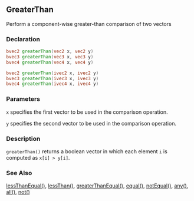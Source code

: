## GreaterThan
Perform a component-wise greater-than comparison of two vectors

### Declaration
```glsl
bvec2 greaterThan(vec2 x, vec2 y)  
bvec3 greaterThan(vec3 x, vec3 y)  
bvec4 greaterThan(vec4 x, vec4 y)  

bvec2 greaterThan(ivec2 x, ivec2 y)  
bvec3 greaterThan(ivec3 x, ivec3 y)  
bvec4 greaterThan(ivec4 x, ivec4 y)
```

### Parameters
```x``` specifies the first vector to be used in the comparison operation.

```y``` specifies the second vector to be used in the comparison operation.

### Description
```greaterThan()``` returns a boolean vector in which each element ```i``` is computed as ```x[i] > y[i]```.

### See Also
[lessThanEqual()](/glossary/?search=lessThanEqual), [lessThan()](/glossary/?search=lessThan), [greaterThanEqual()](/glossary/?search=greaterThanEqual), [equal()](/glossary/?search=equal), [notEqual()](/glossary/?search=notEqual), [any()](/glossary/?search=any), [all()](/glossary/?search=all), [not()](/glossary/?search=not)
